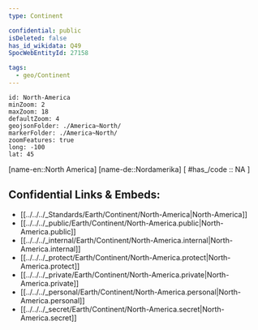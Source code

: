 ```yaml
---
type: Continent

confidential: public
isDeleted: false
has_id_wikidata: Q49 
SpocWebEntityId: 27158

tags:
  - geo/Continent
---
```



```leaflet
id: North-America
minZoom: 2 
maxZoom: 18
defaultZoom: 4
geojsonFolder: ./America~North/
markerFolder: ./America~North/
zoomFeatures: true 
long: -100
lat: 45
```

[name-en::North America]
[name-de::Nordamerika]
[ #has_/code  :: NA ]

## Confidential Links & Embeds: 
- [[../../../_Standards/Earth/Continent/North-America|North-America]] 
- [[../../../_public/Earth/Continent/North-America.public|North-America.public]] 
- [[../../../_internal/Earth/Continent/North-America.internal|North-America.internal]] 
- [[../../../_protect/Earth/Continent/North-America.protect|North-America.protect]] 
- [[../../../_private/Earth/Continent/North-America.private|North-America.private]] 
- [[../../../_personal/Earth/Continent/North-America.personal|North-America.personal]] 
- [[../../../_secret/Earth/Continent/North-America.secret|North-America.secret]] 
